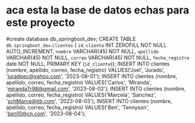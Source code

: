  # aca esta la base de datos echas para este proyecto
 #create database db_springboot_dev;
 CREATE TABLE `db_springboot_dev`.`clientes` (
 `id_cliente` INT ZEROFILL NOT NULL AUTO_INCREMENT,
 `nombre` VARCHAR(45) NOT NULL,
 `apellido` VARCHAR(45) NOT NULL,
 `correo` VARCHAR(45) NOT NULL,
 `fecha_registro` date  NOT NULL,
 PRIMARY KEY (`id_cliente`));
 INSERT INTO clientes (nombre, apellido, correo, fecha_registro) VALUES('Joel', 'Jurado', 'juradoec@yahoo.com', '2023-08-01');
 INSERT INTO clientes (nombre, apellido, correo, fecha_registro) VALUES('Carlos', 'Miranda', 'mirandaTr98@gmail.com', '2023-08-02');
 INSERT INTO clientes (nombre, apellido, correo, fecha_registro) VALUES('Marcela', 'Sanchez', 'schMarce@itb.com', '2023-08-03');
 INSERT INTO clientes (nombre, apellido, correo, fecha_registro) VALUES('Ben', 'Tennyson', 'ben10@cn.com', '2023-08-04');
